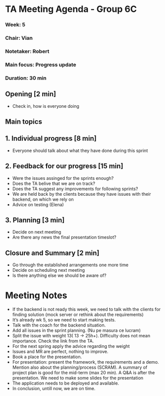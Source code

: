 # TA Meeting Agenda - Group 6C

### Week: 5
### Chair: Vian
### Notetaker: Robert
### Main focus: Progress update
### Duration: 30 min

## **Opening** [2 min]
- Check in, how is everyone doing

## **Main topics**
## 1. Individual progress [8 min]
- Everyone should talk about what they have done during this sprint
## 2. Feedback for our progress [15 min]
- Were the issues assinged for the sprints enough?
- Does the TA belive that we are on track?
- Does the TA suggest any improvements for following sprints?
- We are held back by the clients because they have issues with their backend, on which we rely on
- Advice on testing (Elena)
## 3. Planning  [3 min]
- Decide on next meeting
- Are there any news the final presentation timeslot?

## **Closure and Summary** [2 min]
- Go through the established arrangements one more time
- Decide on scheduling next meeting
- Is there anything else we should be aware of?

# Meeting Notes
- If the backend is not ready this week, we need to talk with the clients for finding solution (mock server or rethink about the requirements) 
- It’s already wk 5, so we need to start making tests.
- Talk with the coach for the backend situation.
- Add all issues in the sprint planning. (Nu pe masura ce lucram)
- Split the issue with weight 13( 13 -> 25h+). Difficulty does not mean importance. Check the link from the TA.
- For the next spring apply the advice regarding the weight
- Issues and MR are perfect, nothing to improve.
- Book a place for the presentation.
- For presentation: present the framework, the requirements and a demo. Mention also about the planning/process (SCRAM). A summary of project plan is good for the mid-term (max 20 min). A Q&A is after the presentation. We need to make some slides for the presentation
- The application needs to be deployed and available. 
- In conclusion, untill now, we are on time.

